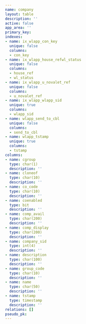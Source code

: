 ```yaml
---
name: company
layout: table
description: ''
active: false
app_area: ''
primary_key: 
indexes:
- name: ix_wlapp_con_key
  unique: false
  columns:
  - con_key
- name: ix_wlapp_house_refwl_status
  unique: false
  columns:
  - house_ref
  - wl_status
- name: ix_wlapp_u_novalet_ref
  unique: false
  columns:
  - u_novalet_ref
- name: ix_wlapp_wlapp_sid
  unique: true
  columns:
  - wlapp_sid
- name: wlapp_send_to_cbl
  unique: false
  columns:
  - send_to_cbl
- name: wlapp_tstamp
  unique: true
  columns:
  - tstamp
columns:
- name: cgroup
  type: char(1)
  description: ''
- name: cloneof
  type: char(10)
  description: ''
- name: co_code
  type: char(10)
  description: ''
- name: coenabled
  type: bit
  description: ''
- name: comp_avail
  type: char(200)
  description: ''
- name: comp_display
  type: char(200)
  description: ''
- name: company_sid
  type: int(4)
  description: ''
- name: description
  type: char(100)
  description: ''
- name: group_code
  type: char(10)
  description: ''
- name: name
  type: char(50)
  description: ''
- name: tstamp
  type: timestamp
  description: ''
relations: []
pseudo_pk: 
---
```


